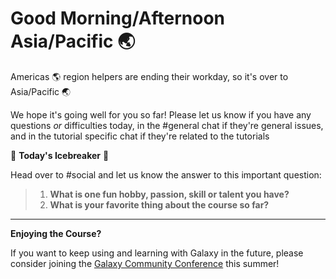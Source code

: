 # Good Morning/Afternoon Asia/Pacific :earth_asia:

Americas :earth_americas: region helpers are ending their workday, so it's over to Asia/Pacific :earth_asia:

We hope it's going well for you so far! Please let us know if you have any questions *or* difficulties today, in the #general chat if they're general issues, and in the tutorial specific chat if they're related to the tutorials

:ice_cube: **Today's Icebreaker** :ice_cube:

Head over to #social and let us know the answer to this important question:

> 1. **What is one fun hobby, passion, skill or talent you have?**
> 2. **What is your favorite thing about the course so far?**

---

**Enjoying the Course?**

If you want to keep using and learning with Galaxy in the future, please consider joining the [Galaxy Community Conference](https://galaxyproject.org/events/gcc2023/) this summer!

